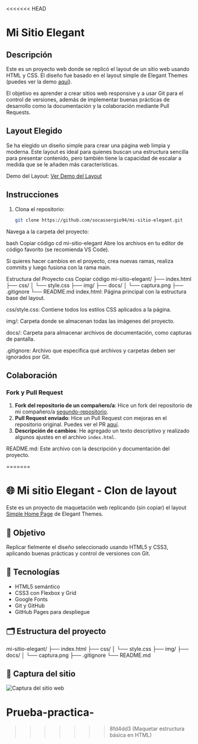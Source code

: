 <<<<<<< HEAD
# Mi Sitio Elegant

## Descripción

Este es un proyecto web donde se replicó el layout de un sitio web usando HTML y CSS. El diseño fue basado en el layout simple de Elegant Themes (puedes ver la demo [aquí](https://www.elegantthemes.com/layouts/simple/simple-home-page/live-demo)).

El objetivo es aprender a crear sitios web responsive y a usar Git para el control de versiones, además de implementar buenas prácticas de desarrollo como la documentación y la colaboración mediante Pull Requests.

## Layout Elegido

Se ha elegido un diseño simple para crear una página web limpia y moderna. Este layout es ideal para quienes buscan una estructura sencilla para presentar contenido, pero también tiene la capacidad de escalar a medida que se le añaden más características.

Demo del Layout:
[Ver Demo del Layout](https://www.elegantthemes.com/layouts/simple/simple-home-page/live-demo)

## Instrucciones

1. Clona el repositorio:
   ```bash
   git clone https://github.com/socassergio94/mi-sitio-elegant.git
Navega a la carpeta del proyecto:

bash
Copiar código
cd mi-sitio-elegant
Abre los archivos en tu editor de código favorito (se recomienda VS Code).

Si quieres hacer cambios en el proyecto, crea nuevas ramas, realiza commits y luego fusiona con la rama main.

Estructura del Proyecto
css
Copiar código
mi-sitio-elegant/
├── index.html
├── css/
│   └── style.css
├── img/
├── docs/
│   └── captura.png
├── .gitignore
└── README.md
index.html: Página principal con la estructura base del layout.

css/style.css: Contiene todos los estilos CSS aplicados a la página.

img/: Carpeta donde se almacenan todas las imágenes del proyecto.

docs/: Carpeta para almacenar archivos de documentación, como capturas de pantalla.

.gitignore: Archivo que especifica qué archivos y carpetas deben ser ignorados por Git.
## Colaboración

### Fork y Pull Request

1. **Fork del repositorio de un compañero/a**: Hice un fork del repositorio de mi compañero/a [segundo-repositorio](https://github.com/barbiesamurai/segundo-repositorio).
2. **Pull Request enviado**: Hice un Pull Request con mejoras en el repositorio original. Puedes ver el PR [aquí](https://github.com/barbiesamurai/segundo-repositorio/pull/1).
3. **Descripción de cambios**: He agregado un texto descriptivo y realizado algunos ajustes en el archivo `index.html`.

README.md: Este archivo con la descripción y documentación del proyecto.

=======
# 🌐 Mi sitio Elegant - Clon de layout

Este es un proyecto de maquetación web replicando (sin copiar) el layout [Simple Home Page](https://www.elegantthemes.com/layouts/simple/simple-home-page) de Elegant Themes.

## 🎯 Objetivo

Replicar fielmente el diseño seleccionado usando HTML5 y CSS3, aplicando buenas prácticas y control de versiones con Git.

## 🧪 Tecnologías

- HTML5 semántico
- CSS3 con Flexbox y Grid
- Google Fonts
- Git y GitHub
- GitHub Pages para despliegue

## 🗂️ Estructura del proyecto

mi-sitio-elegant/
├── index.html
├── css/
│ └── style.css
├── img/
├── docs/
│ └── captura.png
├── .gitignore
└── README.md

## 📸 Captura del sitio

![Captura del sitio web](docs/captura.png)

# Prueba-practica-
>>>>>>> 8fd4dd3 (Maquetar estructura básica en HTML)
